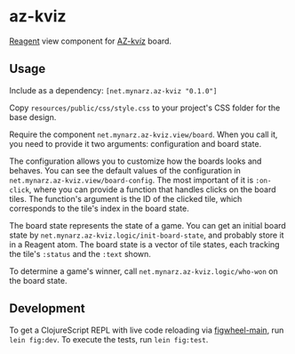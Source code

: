 # az-kviz

[Reagent](https://reagent-project.github.io) view component for [AZ-kvíz](https://cs.wikipedia.org/wiki/AZ-kv%C3%ADz) board.

## Usage

Include as a dependency: `[net.mynarz.az-kviz "0.1.0"]`

Copy `resources/public/css/style.css` to your project's CSS folder for the base design.

Require the component `net.mynarz.az-kviz.view/board`. When you call it, you need to provide it two arguments: configuration and board state.

The configuration allows you to customize how the boards looks and behaves. You can see the default values of the configuration in `net.mynarz.az-kviz.view/board-config`. The most important of it is `:on-click`, where you can provide a function that handles clicks on the board tiles. The function's argument is the ID of the clicked tile, which corresponds to the tile's index in the board state.

The board state represents the state of a game. You can get an initial board state by `net.mynarz.az-kviz.logic/init-board-state`, and probably store it in a Reagent atom. The board state is a vector of tile states, each tracking the tile's `:status` and the `:text` shown.

To determine a game's winner, call `net.mynarz.az-kviz.logic/who-won` on the board state.

## Development

To get a ClojureScript REPL with live code reloading via [figwheel-main](https://figwheel.org), run `lein fig:dev`. To execute the tests, run `lein fig:test`.
